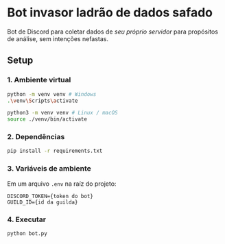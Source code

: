 # Bot invasor ladrão de dados safado

Bot de Discord para coletar dados de _seu próprio servidor_ para propósitos de análise, sem intenções nefastas.

## Setup

### 1. Ambiente virtual

```bash
python -m venv venv # Windows
.\venv\Scripts\activate

python3 -m venv venv # Linux / macOS
source ./venv/bin/activate
```

### 2. Dependências

```bash
pip install -r requirements.txt
```

### 3. Variáveis de ambiente

Em um arquivo `.env` na raíz do projeto:

```
DISCORD_TOKEN={token do bot}
GUILD_ID={id da guilda}
```

### 4. Executar

```bash
python bot.py
```

<!-- 1. Go to [Discord Developer Portal](https://discord.com/developers/applications)
2. Create a new application
3. Go to the "Bot" section
4. Create a bot and copy the token
5. Add the token to your `.env` file -->
